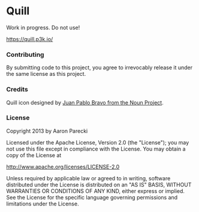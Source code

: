 Quill
=====

Work in progress. Do not use!

https://quill.p3k.io/


### Contributing

By submitting code to this project, you agree to irrevocably release it under the same license as this project.


### Credits 

Quill icon designed by [Juan Pablo Bravo from the Noun Project](http://thenounproject.com/term/quill/17013/).


### License

Copyright 2013 by Aaron Parecki

Licensed under the Apache License, Version 2.0 (the "License");
you may not use this file except in compliance with the License.
You may obtain a copy of the License at

http://www.apache.org/licenses/LICENSE-2.0

Unless required by applicable law or agreed to in writing, software
distributed under the License is distributed on an "AS IS" BASIS,
WITHOUT WARRANTIES OR CONDITIONS OF ANY KIND, either express or implied.
See the License for the specific language governing permissions and
limitations under the License.
